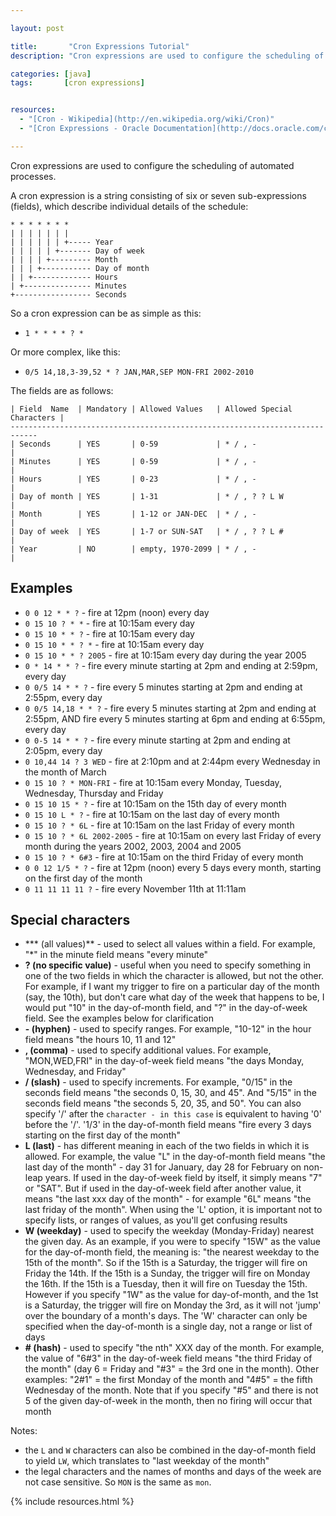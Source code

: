 ```yaml
---

layout: post

title:       "Cron Expressions Tutorial"
description: "Cron expressions are used to configure the scheduling of automated processes (for example to run periodically at fixed times, dates, or intervals)."

categories: [java]
tags:       [cron expressions]


resources:
  - "[Cron - Wikipedia](http://en.wikipedia.org/wiki/Cron)"
  - "[Cron Expressions - Oracle Documentation](http://docs.oracle.com/cd/E12058_01/doc/doc.1014/e12030/cron_expressions.htm)"

---
```



Cron expressions are used to configure the scheduling of automated processes.

A cron expression is a string consisting of six or seven sub-expressions (fields), which describe individual details of the schedule:

```
* * * * * * *
| | | | | | |
| | | | | | +----- Year
| | | | | +------- Day of week
| | | | +--------- Month
| | | +----------- Day of month
| | +------------- Hours
| +--------------- Minutes
+----------------- Seconds
```

So a cron expression can be as simple as this:
- `1 * * * * ? *`

Or more complex, like this:
- `0/5 14,18,3-39,52 * ? JAN,MAR,SEP MON-FRI 2002-2010`

The fields are as follows:

```
| Field  Name  | Mandatory | Allowed Values   | Allowed Special Characters |
----------------------------------------------------------------------------
| Seconds      | YES       | 0-59             | * / , -                    |
| Minutes      | YES       | 0-59             | * / , -                    |
| Hours        | YES       | 0-23             | * / , -                    |
| Day of month | YES       | 1-31             | * / , ? ? L W              |
| Month        | YES       | 1-12 or JAN-DEC  | * / , -                    |
| Day of week  | YES       | 1-7 or SUN-SAT   | * / , ? ? L #              |
| Year         | NO        | empty, 1970-2099 | * / , -                    |
```


## Examples

- `0 0 12 * * ?` - fire at 12pm (noon) every day
- `0 15 10 ? * *` - fire at 10:15am every day
- `0 15 10 * * ?` - fire at 10:15am every day
- `0 15 10 * * ? *` - fire at 10:15am every day
- `0 15 10 * * ? 2005` - fire at 10:15am every day during the year 2005
- `0 * 14 * * ?` - fire every minute starting at 2pm and ending at 2:59pm, every day
- `0 0/5 14 * * ?` - fire every 5 minutes starting at 2pm and ending at 2:55pm, every day
- `0 0/5 14,18 * * ?` - fire every 5 minutes starting at 2pm and ending at 2:55pm, AND fire every 5 minutes starting at 6pm and ending at 6:55pm, every day
- `0 0-5 14 * * ?` - fire every minute starting at 2pm and ending at 2:05pm, every day
- `0 10,44 14 ? 3 WED` - fire at 2:10pm and at 2:44pm every Wednesday in the month of March
- `0 15 10 ? * MON-FRI` - fire at 10:15am every Monday, Tuesday, Wednesday, Thursday and Friday
- `0 15 10 15 * ?` - fire at 10:15am on the 15th day of every month
- `0 15 10 L * ?` - fire at 10:15am on the last day of every month
- `0 15 10 ? * 6L` - fire at 10:15am on the last Friday of every month
- `0 15 10 ? * 6L 2002-2005` - fire at 10:15am on every last Friday of every month during the years 2002, 2003, 2004 and 2005
- `0 15 10 ? * 6#3` - fire at 10:15am on the third Friday of every month
- `0 0 12 1/5 * ?` - fire at 12pm (noon) every 5 days every month, starting on the first day of the month
- `0 11 11 11 11 ?` - fire every November 11th at 11:11am


## Special characters

- *** (all values)** - used to select all values within a field. For example, "*" in the minute field means "every minute"
- **? (no specific value)** - useful when you need to specify something in one of the two fields in which the character is allowed, but not the other. For example, if I want my trigger to fire on a particular day of the month (say, the 10th), but don't care what day of the week that happens to be, I would put "10" in the day-of-month field, and "?" in the day-of-week field. See the examples below for clarification
- **- (hyphen)** - used to specify ranges. For example, "10-12" in the hour field means "the hours 10, 11 and 12"
- **, (comma)** - used to specify additional values. For example, "MON,WED,FRI" in the day-of-week field means "the days Monday, Wednesday, and Friday"
- **/ (slash)** - used to specify increments. For example, "0/15" in the seconds field means "the seconds 0, 15, 30, and 45". And "5/15" in the seconds field means "the seconds 5, 20, 35, and 50". You can also specify '/' after the `character - in this case` is equivalent to having '0' before the '/'. '1/3' in the day-of-month field means "fire every 3 days starting on the first day of the month"
- **L (last)** - has different meaning in each of the two fields in which it is allowed. For example, the value "L" in the day-of-month field means "the last day of the month" - day 31 for January, day 28 for February on non-leap years. If used in the day-of-week field by itself, it simply means "7" or "SAT". But if used in the day-of-week field after another value, it means "the last xxx day of the month" - for example "6L" means "the last friday of the month". When using the 'L' option, it is important not to specify lists, or ranges of values, as you'll get confusing results
- **W (weekday)** - used to specify the weekday (Monday-Friday) nearest the given day. As an example, if you were to specify "15W" as the value for the day-of-month field, the meaning is: "the nearest weekday to the 15th of the month". So if the 15th is a Saturday, the trigger will fire on Friday the 14th. If the 15th is a Sunday, the trigger will fire on Monday the 16th. If the 15th is a Tuesday, then it will fire on Tuesday the 15th. However if you specify "1W" as the value for day-of-month, and the 1st is a Saturday, the trigger will fire on Monday the 3rd, as it will not 'jump' over the boundary of a month's days. The 'W' character can only be specified when the day-of-month is a single day, not a range or list of days
- **# (hash)** - used to specify "the nth" XXX day of the month. For example, the value of "6#3" in the day-of-week field means "the third Friday of the month" (day 6 = Friday and "#3" = the 3rd one in the month). Other examples: "2#1" = the first Monday of the month and "4#5" = the fifth Wednesday of the month. Note that if you specify "#5" and there is not 5 of the given day-of-week in the month, then no firing will occur that month

Notes:
- the `L` and `W` characters can also be combined in the day-of-month field to yield `LW`, which translates to "last weekday of the month"
- the legal characters and the names of months and days of the week are not case sensitive. So `MON` is the same as `mon`.


{% include resources.html %}